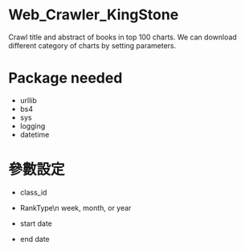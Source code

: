 # Web_Crawler_KingStone
Crawl title and abstract of books in top 100 charts.
We can download different category of charts by setting parameters.

# Package needed
- urllib
- bs4
- sys
- logging
- datetime

# 參數設定
- class_id
  
- RankType\n
  week, month, or year
- start date
- end date
